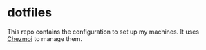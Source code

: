 # dotfiles

This repo contains the configuration to set up my machines. It uses [Chezmoi](https://chezmoi.io) to manage them.
